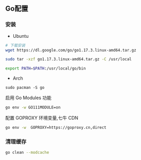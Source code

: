 <!--
 * @Description: 
 * @Version: 1.0
 * @Author: DaLao
 * @Email: dalao_li@163.com
 * @Date: 2021-11-10 22:42:49
 * @LastEditors: dalao
 * @LastEditTime: 2022-04-03 20:45:23
-->

## Go配置


### 安装


- Ubuntu

```sh
# 下载安装
wget https://dl.google.com/go/go1.17.3.linux-amd64.tar.gz

sudo tar -xzf go1.17.3.linux-amd64.tar.gz -C /usr/local

export PATH=$PATH:/usr/local/go/bin
```

- Arch

```
sudo pacman -S go
```

启用 Go Modules 功能

```sh
go env -w GO111MODULE=on
```

配置 GOPROXY 环境变量,七牛 CDN

```sh
go env -w  GOPROXY=https://goproxy.cn,direct
```



### 清理缓存


```sh
go clean --modcache
```